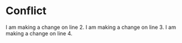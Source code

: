 # Conflict
I am making a change on line 2.
I am making a change on line 3.
I am making a change on line 4.